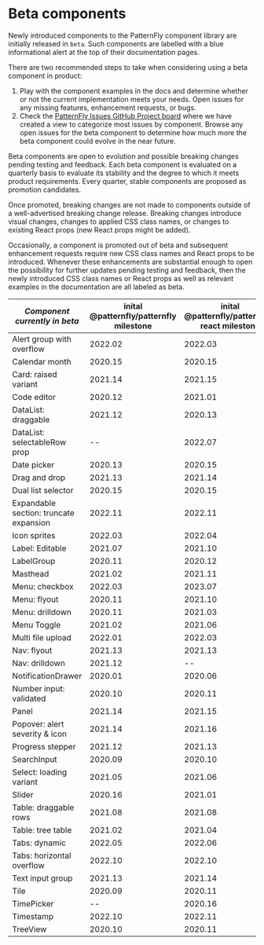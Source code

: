 # Beta components

Newly introduced components to the PatternFly component library are 
initially released in `beta`. Such components are labelled with a blue informational alert at the top of their documentation pages.

There are two recommended steps to take when considering using a beta component in product:
1. Play with the component examples in the docs and determine whether or not the current implementation meets your needs. Open issues for any missing features, enhancement requests, or bugs.
2. Check the [PatternFly Issues GitHub Project board](https://github.com/orgs/patternfly/projects/7/views/5) where we have created a view to categorize most issues by component. Browse any open issues for the beta component to determine how much more the beta component could evolve in the near future.

Beta components are open to evolution and possible breaking changes 
pending testing and feedback. Each beta component is evaluated on a quarterly basis to evaluate its stability
and the degree to which it meets product requirements. Every quarter, stable
components are proposed as promotion candidates. 

Once promoted, breaking changes are not made to components outside of a well-advertised 
breaking change release. Breaking changes introduce visual changes, changes to applied CSS 
class names, or changes to existing React props (new React props might be added).

Occasionally, a component is promoted out of beta and subsequent enhancement requests require new CSS class names
and React props to be introduced. Whenever these enhancements are substantial enough to open the possibility
for further updates pending testing and feedback, then the newly introduced CSS class names or React props 
as well as relevant examples in the documentation are all labeled as beta.

| *Component currently in beta*          | inital @patternfly/patternfly milestone | inital @patternfly/patternfly-react milestone |
|----------------------------------------|-----------------------------------------|-----------------------------------------------|
| Alert group with overflow              | 2022.02                                 | 2022.03                                       |
| Calendar month                         | 2020.15                                 | 2020.15                                       |
| Card: raised variant                   | 2021.14                                 | 2021.15                                       |
| Code editor                            | 2020.12                                 | 2021.01                                       |
| DataList: draggable                    | 2021.12                                 | 2020.13                                       |
| DataList: selectableRow prop           | --                                      | 2022.07                                       |
| Date picker                            | 2020.13                                 | 2020.15                                       |
| Drag and drop                          | 2021.13                                 | 2021.14                                       |
| Dual list selector                     | 2020.15                                 | 2020.15                                       |
| Expandable section: truncate expansion | 2022.11                                 | 2022.11                                       |
| Icon sprites                           | 2022.03                                 | 2022.04                                       |
| Label: Editable                        | 2021.07                                 | 2021.10                                       |
| LabelGroup                             | 2020.11                                 | 2020.12                                       |
| Masthead                               | 2021.02                                 | 2021.11                                       |
| Menu: checkbox                         | 2022.03                                 | 2023.07                                       |
| Menu: flyout                           | 2020.11                                 | 2021.10                                       |
| Menu: drilldown                        | 2020.11                                 | 2021.03                                       |
| Menu Toggle                            | 2021.02                                 | 2021.06                                       |
| Multi file upload                      | 2022.01                                 | 2022.03                                       |      
| Nav: flyout                            | 2021.13                                 | 2021.13                                       |
| Nav: drilldown                         | 2021.12                                 | --                                            |
| NotificationDrawer                     | 2020.01                                 | 2020.06                                       |
| Number input: validated                | 2020.10                                 | 2020.11                                       |
| Panel                                  | 2021.14                                 | 2021.15                                       |
| Popover: alert severity & icon         | 2021.14                                 | 2021.16                                       |
| Progress stepper                       | 2021.12                                 | 2021.13                                       |
| SearchInput                            | 2020.09                                 | 2020.10                                       |
| Select: loading variant                | 2021.05                                 | 2021.06                                       |
| Slider                                 | 2020.16                                 | 2021.01                                       |
| Table: draggable rows                  | 2021.08                                 | 2021.08                                       |
| Table: tree table                      | 2021.02                                 | 2021.04                                       |
| Tabs: dynamic                          | 2022.05                                 | 2022.06                                       |
| Tabs: horizontal overflow              | 2022.10                                 | 2022.10                                       |
| Text input group                       | 2021.13                                 | 2021.14                                       |
| Tile                                   | 2020.09                                 | 2020.11                                       |
| TimePicker                             | --                                      | 2020.16                                       |
| Timestamp                              | 2022.10                                 | 2022.11                                       |
| TreeView                               | 2020.10                                 | 2020.11                                       |


